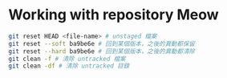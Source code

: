# Working with repository Meow

```sh
git reset HEAD <file-name> # unstaged 檔案
git reset --soft ba9be6e # 回到某個版本，之後的異動都保留
git reset --hard ba9be6e # 回到某個版本，之後的異動都清除
git clean -f # 清除 untracked 檔案
git clean -df # 清除 untracked 目錄
```